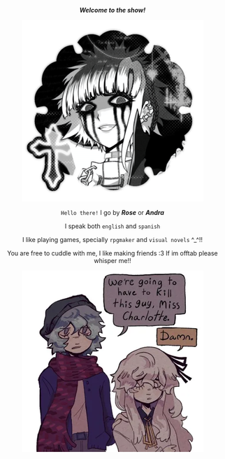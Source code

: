 <div align=center>

</h3> 
  
  ***Welcome to the show!***

  
<div align="center">
  
  ![](https://github.com/7PHANTASMAGORIA/7PHANTASMAGORIA/blob/main/31_sin_titulo_20250131011025.jpg)


 </h3>


`Hello there!` I go by ***Rose*** or ***Andra***

I speak both `english` and `spanish`

I like playing games, specially `rpgmaker` and `visual novels` ^_^!!

You are free to cuddle with me, I like making friends :3 If im offtab please whisper me!!  


</div>


  ![](https://github.com/7PHANTASMAGORIA/7PHANTASMAGORIA/blob/main/72af29f3a77c71cb9928eba49e875ecc.jpg)
